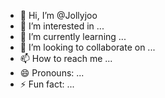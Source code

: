 - 👋 Hi, I’m @Jollyjoo
- 👀 I’m interested in ...
- 🌱 I’m currently learning ...
- 💞️ I’m looking to collaborate on ...
- 📫 How to reach me ...
- 😄 Pronouns: ...
- ⚡ Fun fact: ...

<!---
Jollyjoo/Jollyjoo is a ✨ special ✨ repository because its `README.md` (this file) appears on your GitHub profile.
You can click the Preview link to take a look at your changes.
--->
